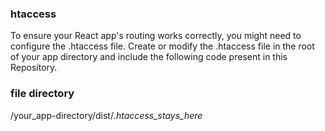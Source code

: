### htaccess
To ensure your React app's routing works correctly, you might need to configure the .htaccess file. 
Create or modify the .htaccess file in the root of your app directory and include the following code present in this Repository.

### file directory
/your_app-directory/dist/*.htaccess_stays_here*
